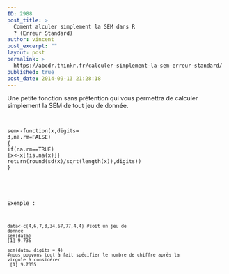 ```yaml
---
ID: 2988
post_title: >
  Coment alculer simplement la SEM dans R
  ? (Erreur Standard)
author: vincent
post_excerpt: ""
layout: post
permalink: >
  https://abcdr.thinkr.fr/calculer-simplement-la-sem-erreur-standard/
published: true
post_date: 2014-09-13 21:28:18
---
```

Une petite fonction sans prétention qui vous permettra de calculer simplement la SEM de tout jeu de donnée.<br /><br /> <pre><code><p>sem&lt;-function(x,digits= 3,na.rm=FALSE)<br />{<br />if(na.rm==TRUE) {x&lt;-x[!is.na(x)]}<br />return(round(sd(x)/sqrt(length(x)),digits))<br />}</p></pre> <br /><br />Exemple : <br /><br /><pre><code>data&lt;-c(4,6,7,8,34,67,77,4,4) #soit un jeu de donnée <br />sem(data)<br />[1] 9.736<br /><br />sem(data, digits = 4) #nous pouvons tout à fait spécifier le nombre de chiffre après la virgule à considérer<br /> [1] 9.7355 </pre>